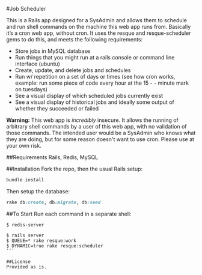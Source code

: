 #Job Scheduler

This is a Rails app designed for a SysAdmin and allows them to schedule and run shell commands on the machine this web app runs from. Basically it’s a cron web app, without cron. It uses the resque and resque-scheduler gems to do this, and meets the following requirements:

- Store jobs in MySQL database
- Run things that you might run at a rails console or command line interface (ubuntu)
- Create, update, and delete jobs and schedules
- Run w/ repetition on a set of days or times (see how cron works, example: run some piece of code every hour at the 15 - - minute mark on tuesdays)
- See a visual display of which scheduled jobs currently exist
- See a visual display of historical jobs and ideally some output of whether they succeeded or failed


**Warning:** This web app is *incredibly* insecure. It allows the running of arbitrary shell commands by a user of this web app, with no validation of those commands. The intended user would be a SysAdmin who knows what they are doing, but for some reason doesn't want to use cron. Please use at your own risk.

##Requirements
Rails, Redis, MySQL

##Installation
Fork the repo, then the usual Rails setup:
```ruby
bundle install
```
Then setup the database:
```ruby
rake db:create, db:migrate, db:seed
```

##To Start
Run each command in a separate shell:
```
$ redis-server
```
````
$ rails server
$ QUEUE=* rake resque:work
$ DYNAMIC=true rake resque:scheduler
```

##License
Provided as is.
